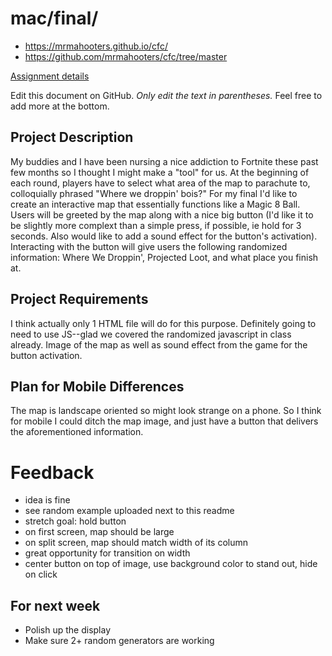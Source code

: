 # mac/final/

- https://mrmahooters.github.io/cfc/
- https://github.com/mrmahooters/cfc/tree/master

[Assignment details](/homework/final)

Edit this document on GitHub. _Only edit the text in parentheses._ Feel free to add more at the bottom.

## Project Description

My buddies and I have been nursing a nice addiction to Fortnite these past few months so I thought I might make a "tool" for us. At the beginning of each round, players have to select what area of the map to parachute to, colloquially phrased "Where we droppin' bois?" For my final I'd like to create an interactive map that essentially functions like a Magic 8 Ball. Users will be greeted by the map along with a nice big button (I'd like it to be slightly more complext than a simple press, if possible, ie hold for 3 seconds. Also would like to add a sound effect for the button's activation). Interacting with the button will give users the following randomized information: Where We Droppin', Projected Loot, and what place you finish at.

## Project Requirements

I think actually only 1 HTML file will do for this purpose. Definitely going to need to use JS--glad we covered the randomized javascript in class already. Image of the map as well as sound effect from the game for the button activation. 

## Plan for Mobile Differences

The map is landscape oriented so might look strange on a phone. So I think for mobile I could ditch the map image, and just have a button that delivers the aforementioned information. 

# Feedback

- idea is fine
- see random example uploaded next to this readme
- stretch goal: hold button
- on first screen, map should be large
- on split screen, map should match width of its column
- great opportunity for transition on width
- center button on top of image, use background color to stand out, hide on click

## For next week

- Polish up the display
- Make sure 2+ random generators are working
